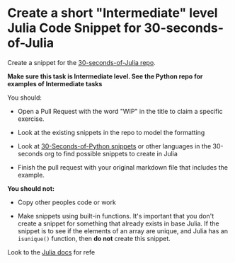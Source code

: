 # Create a short "Intermediate" level Julia Code Snippet for 30-seconds-of-Julia


Create a snippet for the [30-seconds-of-Julia repo](https://github.com/30-seconds/30-seconds-of-julia).

**Make sure this task is Intermediate level. See the Python repo for examples of Intermediate tasks**

You should:

*   Open a Pull Request with the word "WIP" in the title to claim a specific exercise.

*   Look at the existing snippets in the repo to model the formatting

*   Look at [30-Seconds-of-Python snippets](https://github.com/30-seconds/30-seconds-of-python/tree/master/snippets) or other languages in the 30-seconds org to find possible snippets to create in Julia

*   Finish the pull request with your original markdown file that includes the example.

**You should not:**

*   Copy other peoples code or work

*   Make snippets using built-in functions. It's important that you don't create a snippet for something that already exists in base Julia. If the snippet is to see if the elements of an array are unique, and Julia has an `isunique()` function, then **do not** create this snippet.

Look to the [Julia docs](https://docs.julialang.org/en/v1/) for refe